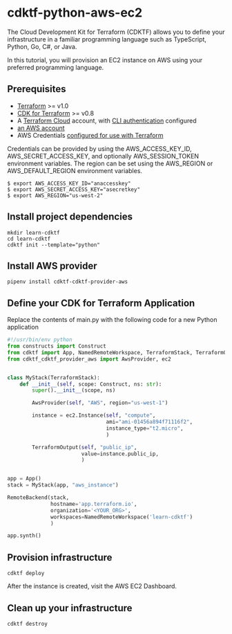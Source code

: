 # cdktf-python-aws-ec2

The Cloud Development Kit for Terraform (CDKTF) allows you to define your infrastructure in a familiar programming language such as TypeScript, Python, Go, C#, or Java.

In this tutorial, you will provision an EC2 instance on AWS using your preferred programming language.

## Prerequisites

* [Terraform](https://www.terraform.io/downloads) >= v1.0
* [CDK for Terraform](https://learn.hashicorp.com/tutorials/terraform/cdktf-install) >= v0.8
* A [Terraform Cloud](https://app.terraform.io/) account, with [CLI authentication](https://learn.hashicorp.com/tutorials/terraform/cloud-login) configured
* [an AWS account](https://portal.aws.amazon.com/billing/signup?nc2=h_ct&src=default&redirect_url=https%3A%2F%2Faws.amazon.com%2Fregistration-confirmation#/start)
* AWS Credentials [configured for use with Terraform](https://registry.terraform.io/providers/hashicorp/aws/latest/docs#authentication)


Credentials can be provided by using the AWS_ACCESS_KEY_ID, AWS_SECRET_ACCESS_KEY, and optionally AWS_SESSION_TOKEN environment variables. The region can be set using the AWS_REGION or AWS_DEFAULT_REGION environment variables.

```shell
$ export AWS_ACCESS_KEY_ID="anaccesskey"
$ export AWS_SECRET_ACCESS_KEY="asecretkey"
$ export AWS_REGION="us-west-2"
```

## Install project dependencies

```shell
mkdir learn-cdktf
cd learn-cdktf
cdktf init --template="python"
```

## Install AWS provider

```shell
pipenv install cdktf-cdktf-provider-aws
```

## Define your CDK for Terraform Application

Replace the contents of main.py with the following code for a new Python application

```python
#!/usr/bin/env python
from constructs import Construct
from cdktf import App, NamedRemoteWorkspace, TerraformStack, TerraformOutput, RemoteBackend
from cdktf_cdktf_provider_aws import AwsProvider, ec2


class MyStack(TerraformStack):
    def __init__(self, scope: Construct, ns: str):
        super().__init__(scope, ns)

        AwsProvider(self, "AWS", region="us-west-1")

        instance = ec2.Instance(self, "compute",
                                ami="ami-01456a894f71116f2",
                                instance_type="t2.micro",
                                )

        TerraformOutput(self, "public_ip",
                        value=instance.public_ip,
                        )


app = App()
stack = MyStack(app, "aws_instance")

RemoteBackend(stack,
              hostname='app.terraform.io',
              organization='<YOUR_ORG>',
              workspaces=NamedRemoteWorkspace('learn-cdktf')
              )

app.synth()
```
## Provision infrastructure
```shell
cdktf deploy
```
After the instance is created, visit the AWS EC2 Dashboard.

## Clean up your infrastructure
```shell
cdktf destroy
```
